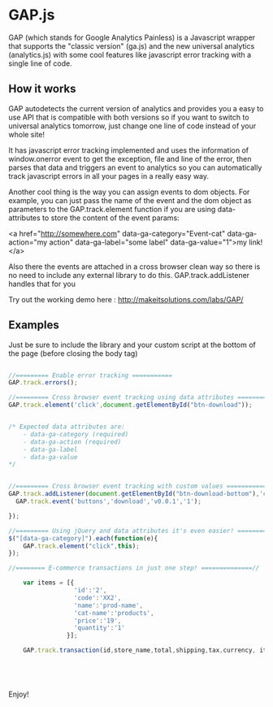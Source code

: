 GAP.js
===

GAP (which stands for Google Analytics Painless)  is a Javascript wrapper that supports the "classic version" (ga.js) and the new universal analytics (analytics.js) with some cool features like javascript error tracking with a single line of code.

## How it works

GAP autodetects the current version of analytics and provides you a easy to use API that is compatible with both versions so if you want to switch to universal analytics tomorrow, just change one line of code instead of your whole site!

It has javascript error tracking implemented and uses the information of window.onerror event to get the exception, file and line of the error, then parses that data and triggers an event to analytics so you can automatically track javascript errors in all your pages in a really easy way.

Another cool thing is the way you can assign events to dom objects.
For example, you can just pass the name of the event and the dom object as parameters to the GAP.track.element function if you are using data-attributes to store the content of the event params:

&lt;a href="http://somewhere.com" data-ga-category="Event-cat" data-ga-action="my action" data-ga-label="some label" data-ga-value="1"&gt;my link!&lt;/a&gt;

Also there the events are attached in a cross browser clean way so there is no need to include any external library to do this. GAP.track.addListener handles that for you

Try out the working demo here : http://makeitsolutions.com/labs/GAP/

## Examples
Just be sure to include the library and your custom script at the bottom of the page (before closing the body tag)

```javascript

//========= Enable error tracking ===========
GAP.track.errors();

//========= Cross browser event tracking using data attributes ===========
GAP.track.element('click',document.getElementById("btn-download"));


/* Expected data attributes are:
	- data-ga-category (required)
 	- data-ga-action (required) 
 	- data-ga-label 
    - data-ga-value 
*/


//========= Cross browser event tracking with custom values ===========
GAP.track.addListener(document.getElementById("btn-download-bottom"),'click',function(){
  GAP.track.event('buttons','download','v0.0.1','1');

});

//========= Using jQuery and data attributes it's even easier! ===========
$("[data-ga-category]").each(function(e){
	GAP.track.element("click",this);
});

//======== E-commerce transactions in just one step! ==============//

	var items = [{
                  'id':'2',
                  'code':'XX2',
                  'name':'prod-name',
                  'cat-name':'products',
                  'price':'19',
                  'quantity':'1'
                }];

    GAP.track.transaction(id,store_name,total,shipping,tax,currency, items );






```

Enjoy!